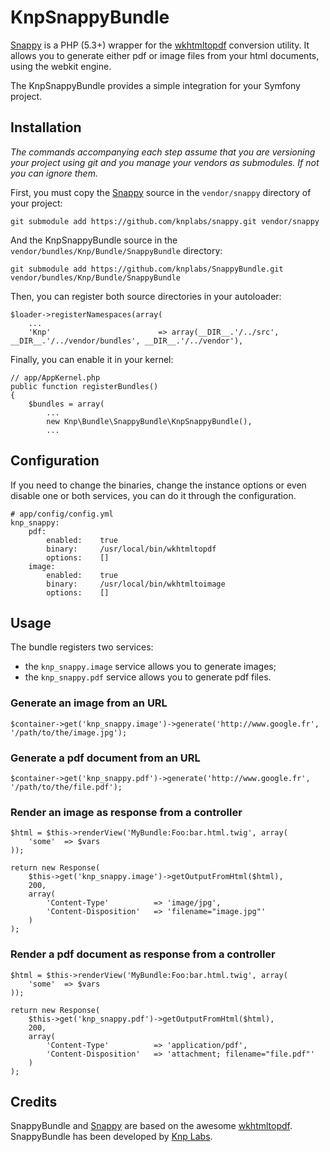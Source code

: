 KnpSnappyBundle
===============

[Snappy][snappy] is a PHP (5.3+) wrapper for the [wkhtmltopdf][wkhtmltopdf] conversion utility.
It allows you to generate either pdf or image files from your html documents, using the webkit engine.

The KnpSnappyBundle provides a simple integration for your Symfony project.

Installation
------------

*The commands accompanying each step assume that you are versioning your project using git and you manage your vendors as submodules.
If not you can ignore them.*

First, you must copy the [Snappy][snappy] source in the `vendor/snappy` directory of your project:

    git submodule add https://github.com/knplabs/snappy.git vendor/snappy

And the KnpSnappyBundle source in the `vendor/bundles/Knp/Bundle/SnappyBundle` directory:

    git submodule add https://github.com/knplabs/SnappyBundle.git vendor/bundles/Knp/Bundle/SnappyBundle

Then, you can register both source directories in your autoloader:

    $loader->registerNamespaces(array(
        ...
        'Knp'                        => array(__DIR__.'/../src', __DIR__.'/../vendor/bundles', __DIR__.'/../vendor'),

Finally, you can enable it in your kernel:

    // app/AppKernel.php
    public function registerBundles()
    {
        $bundles = array(
            ...
            new Knp\Bundle\SnappyBundle\KnpSnappyBundle(),
            ...

Configuration
-------------

If you need to change the binaries, change the instance options or even disable one or both services, you can do it through the configuration.

    # app/config/config.yml
    knp_snappy:
        pdf:
            enabled:    true
            binary:     /usr/local/bin/wkhtmltopdf
            options:    []
        image:
            enabled:    true
            binary:     /usr/local/bin/wkhtmltoimage
            options:    []

Usage
-----

The bundle registers two services:

 - the `knp_snappy.image` service allows you to generate images;
 - the `knp_snappy.pdf` service allows you to generate pdf files.

### Generate an image from an URL

    $container->get('knp_snappy.image')->generate('http://www.google.fr', '/path/to/the/image.jpg');

### Generate a pdf document from an URL

    $container->get('knp_snappy.pdf')->generate('http://www.google.fr', '/path/to/the/file.pdf');

### Render an image as response from a controller

    $html = $this->renderView('MyBundle:Foo:bar.html.twig', array(
        'some'  => $vars
    ));

    return new Response(
        $this->get('knp_snappy.image')->getOutputFromHtml($html),
        200,
        array(
            'Content-Type'          => 'image/jpg',
            'Content-Disposition'   => 'filename="image.jpg"'
        )
    );

### Render a pdf document as response from a controller

    $html = $this->renderView('MyBundle:Foo:bar.html.twig', array(
        'some'  => $vars
    ));

    return new Response(
        $this->get('knp_snappy.pdf')->getOutputFromHtml($html),
        200,
        array(
            'Content-Type'          => 'application/pdf',
            'Content-Disposition'   => 'attachment; filename="file.pdf"'
        )
    );

Credits
-------

SnappyBundle and [Snappy][snappy] are based on the awesome [wkhtmltopdf][wkhtmltopdf].
SnappyBundle has been developed by [Knp Labs][knplabs].

[snappy]: https://github.com/knplabs/snappy
[wkhtmltopdf]: http://code.google.com/p/wkhtmltopdf/
[knplabs]: http://www.knplabs.com
